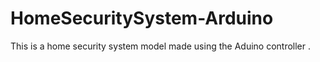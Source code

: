 # HomeSecuritySystem-Arduino
 This is a home security system model made using the Aduino controller .
